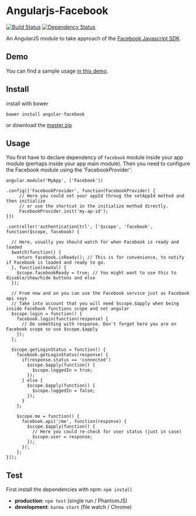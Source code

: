 Angularjs-Facebook
==================

[![Build Status](https://travis-ci.org/Ciul/angularjs-facebook.png)](https://travis-ci.org/Ciul/angularjs-facebook) 
[![Dependency Status](https://david-dm.org/Ciul/angularjs-facebook.png)](https://david-dm.org/Ciul/angularjs-facebook) 

An AngularJS module to take approach of the [Facebook Javascript SDK](https://developers.facebook.com/docs/reference/javascript/).

## Demo

You can find a sample usage [in this demo](http://plnkr.co/edit/dDAmvdCibv46ULfgKCd3?p=preview).

## Install

install with bower

    bower install angular-facebook

or download the [master.zip](https://github.com/Ciul/Angularjs-Facebook/archive/master.zip)

## Usage

You first have to declare dependency of ```facebook``` module inside your app module (perhaps inside your app main module).
Then you need to configure the Facebook module using the 'FacebookProvider':

    angular.module('MyApp', ['Facebook'])

    .config(['FacebookProvider', function(FacebookProvider) {
         // Here you could set your appId throug the setAppId method and then initialize
         // or use the shortcut in the initialize method directly.
         FacebookProvider.init('my-ap-id');
    }])

    .controller('authenticationCtrl', ['$scope', 'facebook', function($scope, facebook) {

      // Here, usually you should watch for when Facebook is ready and loaded
      $watch(function() {
        return facebook.isReady(); // This is for convenience, to notify if Facebook is loaded and ready to go.
      }, function(newVal) {
        $scope.facebookReady = true; // You might want to use this to disable/show/hide buttons and else
      });
      
      // From now and on you can use the Facebook service just as Facebook api says
      // Take into account that you will need $scope.$apply when being inside Facebook functions scope and not angular
      $scope.login = function() {
        facebook.login(function(response) {
          // Do something with response. Don't forget here you are on Facebook scope so use $scope.$apply
        });
      };
      
      $scope.getLoginStatus = function() {
        facebook.getLoginStatus(response) {
          if(response.status == 'connected')
            $scope.$apply(function() {
              $scope.loggedIn = true;
            });
          } else {
            $scope.$apply(function() {
              $scope.loggedIn = false;
            });
          }
        };

        $scope.me = function() {
          facebook.api('/me', function(response) {
            $scope.$apply(function() {
              // Here you could re-check for user status (just in case)
              $scope.user = response;
            });
          });
        };
    }]);

## Test

First install the dependencies with npm: `npm install`

- **production**: `npm test` (single run / PhantomJS)
- **development**: `karma start` (file watch / Chrome)
